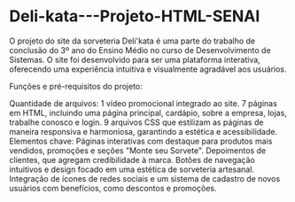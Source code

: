 # Deli-kata---Projeto-HTML-SENAI
O projeto do site da sorveteria Deli'kata é uma parte do trabalho de conclusão do 3º ano do Ensino Médio no curso de Desenvolvimento de Sistemas. O site foi desenvolvido para ser uma plataforma interativa, oferecendo uma experiência intuitiva e visualmente agradável aos usuários.

Funções e pré-requisitos do projeto:

Quantidade de arquivos:
1 vídeo promocional integrado ao site.
7 páginas em HTML, incluindo uma página principal, cardápio, sobre a empresa, lojas, trabalhe conosco e login.
9 arquivos CSS que estilizam as páginas de maneira responsiva e harmoniosa, garantindo a estética e acessibilidade.
Elementos chave:
Páginas interativas com destaque para produtos mais vendidos, promoções e seções "Monte seu Sorvete".
Depoimentos de clientes, que agregam credibilidade à marca.
Botões de navegação intuitivos e design focado em uma estética de sorveteria artesanal.
Integração de ícones de redes sociais e um sistema de cadastro de novos usuários com benefícios, como descontos e promoções.
